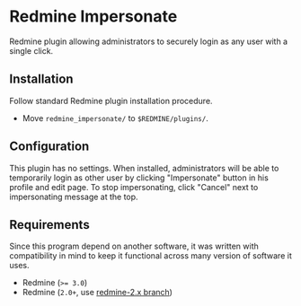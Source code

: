 Redmine Impersonate
===================

Redmine plugin allowing administrators to securely login as any user with
a single click.


Installation
------------

Follow standard Redmine plugin installation procedure.

  * Move `redmine_impersonate/` to `$REDMINE/plugins/`.


Configuration
-------------

This plugin has no settings. When installed, administrators will be able to
temporarily login as other user by clicking "Impersonate" button in his
profile and edit page. To stop impersonating, click "Cancel" next to
impersonating message at the top.


Requirements
------------

Since this program depend on another software, it was written with compatibility
in mind to keep it functional across many version of software it uses.

  * Redmine (`>= 3.0`)
  * Redmine (`2.0+`, use [redmine-2.x branch](https://github.com/rgtk/redmine_impersonate/tree/redmine-2.x))

